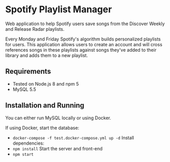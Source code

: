 # Spotify Playlist Manager
Web application to help Spotify users save songs from the Discover Weekly and Release Radar playlists.

Every Monday and Friday Spotify's algorithm builds personalized playlists for users. This application allows users to create an account and will cross references songs in these playlists against songs they've added to their library and adds them to a new playlist.

## Requirements
- Tested on Node.js 8 and npm 5
- MySQL 5.5

## Installation and Running
You can either run MySQL locally or using Docker.

If using Docker, start the database:
- `docker-compose -f test.docker-compose.yml up -d`
Install dependencies:
- `npm install`
Start the server and front-end
- `npm start`
